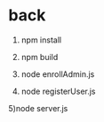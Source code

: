 # back
1) npm install

2) npm build

3) node enrollAdmin.js

4) node registerUser.js

5)node server.js
